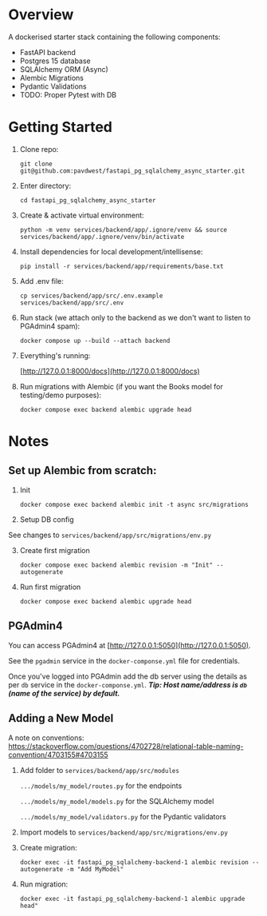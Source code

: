 # Overview

A dockerised starter stack containing the following components:

* FastAPI backend
* Postgres 15 database
* SQLAlchemy ORM (Async)
* Alembic Migrations
* Pydantic Validations
* TODO: Proper Pytest with DB

# Getting Started

1. Clone repo:

    ```git clone git@github.com:pavdwest/fastapi_pg_sqlalchemy_async_starter.git```

2. Enter directory:

    ```cd fastapi_pg_sqlalchemy_async_starter```

3. Create & activate virtual environment:

    ```python -m venv services/backend/app/.ignore/venv && source services/backend/app/.ignore/venv/bin/activate```

4. Install dependencies for local development/intellisense:

    ```pip install -r services/backend/app/requirements/base.txt```

5. Add .env file:

    ```cp services/backend/app/src/.env.example services/backend/app/src/.env```

6. Run stack (we attach only to the backend as we don't want to listen to PGAdmin4 spam):

    ```docker compose up --build --attach backend```

7. Everything's running:

    [http://127.0.0.1:8000/docs](http://127.0.0.1:8000/docs)

8. Run migrations with Alembic (if you want the Books model for testing/demo purposes):

     ```docker compose exec backend alembic upgrade head```

# Notes

## Set up Alembic from scratch:

1. Init

    ```docker compose exec backend alembic init -t async src/migrations```

2. Setup DB config

See changes to ```services/backend/app/src/migrations/env.py```

3. Create first migration

    ```docker compose exec backend alembic revision -m "Init" --autogenerate```

4. Run first migration

     ```docker compose exec backend alembic upgrade head```

## PGAdmin4

You can access PGAdmin4 at [http://127.0.0.1:5050](http://127.0.0.1:5050).

See the `pgadmin` service in the ```docker-componse.yml``` file for credentials.

Once you've logged into PGAdmin add the db server using the details as per `db` service in the ```docker-componse.yml```. **_Tip: Host name/address is `db` (name of the service) by default._**

## Adding a New Model

A note on conventions: https://stackoverflow.com/questions/4702728/relational-table-naming-convention/4703155#4703155

1. Add folder to ```services/backend/app/src/modules```

    `.../models/my_model/routes.py`         for the endpoints

    `.../models/my_model/models.py`         for the SQLAlchemy model

    `.../models/my_model/validators.py`     for the Pydantic validators

2. Import models to ```services/backend/app/src/migrations/env.py```

3. Create migration:

    ```docker exec -it fastapi_pg_sqlalchemy-backend-1 alembic revision --autogenerate -m "Add MyModel"```

4. Run migration:

    ```docker exec -it fastapi_pg_sqlalchemy-backend-1 alembic upgrade head"```
